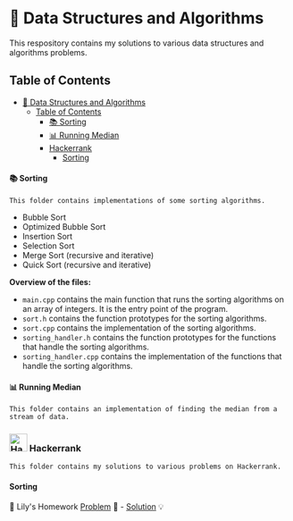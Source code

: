 # 📔 Data Structures and Algorithms
This respository contains my solutions to various data structures and algorithms problems.

## Table of Contents
- [📔 Data Structures and Algorithms](#-data-structures-and-algorithms)
  - [Table of Contents](#table-of-contents)
      - [📚 Sorting](#-sorting)
      - [📊 Running Median](#-running-median)
    - [ Hackerrank](#-hackerrank)
      - [Sorting](#sorting)

#### 📚 Sorting
    This folder contains implementations of some sorting algorithms.
- Bubble Sort
- Optimized Bubble Sort
- Insertion Sort
- Selection Sort
- Merge Sort (recursive and iterative) 
- Quick Sort (recursive and iterative)

**Overview of the files:**
- `main.cpp` contains the main function that runs the sorting algorithms on an array of integers. It is the entry point of the program.
- `sort.h` contains the function prototypes for the sorting algorithms.
- `sort.cpp` contains the implementation of the sorting algorithms.
- `sorting_handler.h` contains the function prototypes for the functions that handle the sorting algorithms.
- `sorting_handler.cpp` contains the implementation of the functions that handle the sorting algorithms.

#### 📊 Running Median
    This folder contains an implementation of finding the median from a stream of data.

### <img src="https://cdn4.iconfinder.com/data/icons/logos-and-brands/512/160_Hackerrank_logo_logos-512.png" width="32" height="32" alt="Hackerrank" title="Hackerrank" /> Hackerrank
    This folder contains my solutions to various problems on Hackerrank.

#### Sorting
📖 Lily's Homework  [Problem](https://www.hackerrank.com/challenges/lilys-homework/problem) 🤔  - [Solution](https://github.com/rajivaPavan/data_structures_and_algorithms/tree/master/Hackerrank/Lab5) 💡

 
